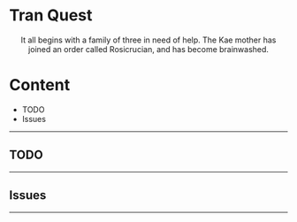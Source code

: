 # Tran Quest

<p align="center">
 It all begins with a family of three in need of help. The Kae mother has joined an order called Rosicrucian, and has become brainwashed. 
</p>

# Content


- TODO
- Issues

<hr>


## TODO

<hr>

## Issues

<hr>